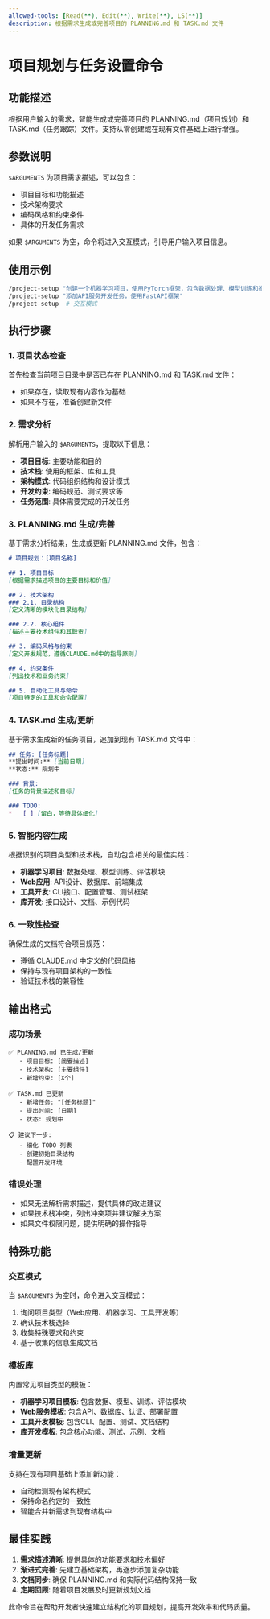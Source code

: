 ```yaml
---
allowed-tools: [Read(**), Edit(**), Write(**), LS(**)]
description: 根据需求生成或完善项目的 PLANNING.md 和 TASK.md 文件
---
```


# 项目规划与任务设置命令

## 功能描述
根据用户输入的需求，智能生成或完善项目的 PLANNING.md（项目规划）和 TASK.md（任务跟踪）文件。支持从零创建或在现有文件基础上进行增强。

## 参数说明
`$ARGUMENTS` 为项目需求描述，可以包含：
- 项目目标和功能描述
- 技术架构要求
- 编码风格和约束条件
- 具体的开发任务需求

如果 `$ARGUMENTS` 为空，命令将进入交互模式，引导用户输入项目信息。

## 使用示例
```bash
/project-setup "创建一个机器学习项目，使用PyTorch框架，包含数据处理、模型训练和推理功能"
/project-setup "添加API服务开发任务，使用FastAPI框架"
/project-setup  # 交互模式
```

## 执行步骤

### 1. 项目状态检查
首先检查当前项目目录中是否已存在 PLANNING.md 和 TASK.md 文件：
- 如果存在，读取现有内容作为基础
- 如果不存在，准备创建新文件

### 2. 需求分析
解析用户输入的 `$ARGUMENTS`，提取以下信息：
- **项目目标**: 主要功能和目的
- **技术栈**: 使用的框架、库和工具
- **架构模式**: 代码组织结构和设计模式
- **开发约束**: 编码规范、测试要求等
- **任务范围**: 具体需要完成的开发任务

### 3. PLANNING.md 生成/完善
基于需求分析结果，生成或更新 PLANNING.md 文件，包含：

```markdown
# 项目规划：[项目名称]

## 1. 项目目标
[根据需求描述项目的主要目标和价值]

## 2. 技术架构
### 2.1. 目录结构
[定义清晰的模块化目录结构]

### 2.2. 核心组件
[描述主要技术组件和其职责]

## 3. 编码风格与约束
[定义开发规范，遵循CLAUDE.md中的指导原则]

## 4. 约束条件
[列出技术和业务约束]

## 5. 自动化工具与命令
[项目特定的工具和命令配置]
```

### 4. TASK.md 生成/更新
基于需求生成新的任务项目，追加到现有 TASK.md 文件中：

```markdown
## 任务: [任务标题]
**提出时间:** [当前日期]
**状态:** 规划中

### 背景:
[任务的背景描述和目标]

### TODO:
*   [ ] [留白，等待具体细化]
```

### 5. 智能内容生成
根据识别的项目类型和技术栈，自动包含相关的最佳实践：
- **机器学习项目**: 数据处理、模型训练、评估模块
- **Web应用**: API设计、数据库、前端集成
- **工具开发**: CLI接口、配置管理、测试框架
- **库开发**: 接口设计、文档、示例代码

### 6. 一致性检查
确保生成的文档符合项目规范：
- 遵循 CLAUDE.md 中定义的代码风格
- 保持与现有项目架构的一致性
- 验证技术栈的兼容性

## 输出格式

### 成功场景
```
✅ PLANNING.md 已生成/更新
   - 项目目标: [简要描述]
   - 技术架构: [主要组件]
   - 新增约束: [X个]

✅ TASK.md 已更新
   - 新增任务: "[任务标题]"
   - 提出时间: [日期]
   - 状态: 规划中

📋 建议下一步:
   - 细化 TODO 列表
   - 创建初始目录结构
   - 配置开发环境
```

### 错误处理
- 如果无法解析需求描述，提供具体的改进建议
- 如果技术栈冲突，列出冲突项并建议解决方案
- 如果文件权限问题，提供明确的操作指导

## 特殊功能

### 交互模式
当 `$ARGUMENTS` 为空时，命令进入交互模式：
1. 询问项目类型（Web应用、机器学习、工具开发等）
2. 确认技术栈选择
3. 收集特殊要求和约束
4. 基于收集的信息生成文档

### 模板库
内置常见项目类型的模板：
- **机器学习项目模板**: 包含数据、模型、训练、评估模块
- **Web服务模板**: 包含API、数据库、认证、部署配置
- **工具开发模板**: 包含CLI、配置、测试、文档结构
- **库开发模板**: 包含核心功能、测试、示例、文档

### 增量更新
支持在现有项目基础上添加新功能：
- 自动检测现有架构模式
- 保持命名约定的一致性
- 智能合并新需求到现有结构中

## 最佳实践

1. **需求描述清晰**: 提供具体的功能要求和技术偏好
2. **渐进式完善**: 先建立基础架构，再逐步添加复杂功能
3. **文档同步**: 确保 PLANNING.md 和实际代码结构保持一致
4. **定期回顾**: 随着项目发展及时更新规划文档

此命令旨在帮助开发者快速建立结构化的项目规划，提高开发效率和代码质量。